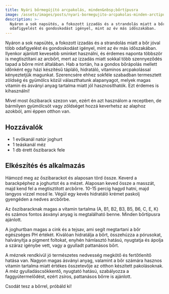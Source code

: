 ```yaml
---
title: Nyári bőrmegújító arcpakolás, minden&nbsp;bőrtípusra
image: /assets/images/posts/nyari-bormegujito-arcpakolas-minden-arctipusra-social.jpg
description: >-
  Nyáron a sok napsütés, a fokozott izzadás és a strandolás miatt a bőr jóval több
  odafigyelést és gondoskodást igényel, mint az év más időszakában.
---
```


Nyáron a sok napsütés, a fokozott izzadás és a strandolás miatt a bőr jóval több
odafigyelést és gondoskodást igényel, mint az év más időszakában. Ilyenkor
ajánlott kevesebb sminket használni, és érdemes naponta többször is
megtisztítani az arcbőrt, mert az izzadás miatt sokkal több szennyeződés tapad a
bőrre mint általában. Hab a tortán, ha a gondos bőrápolás mellett időnként egy
házi készítésű tápláló, hidratáló, vitaminos arcpakolással kényeztetjük
magunkat. Szerencsére ehhez sokféle szabadban termesztett zöldség és gyümölcs
közül választhatunk alapanyagot, melyek magas vitamin és ásványi anyag tartalma
miatt jól hasznosíthatók. Ezt érdemes is kihasználni!

Mivel most őszibarack szezon van, ezért én azt használom a receptben, de
bármilyen gyümölcsöt vagy zöldséget hozzá keverhetsz az alaphoz azokból, ami
éppen otthon van.

## Hozzávalók

*   1 evőkanál natúr joghurt
*   1 teáskanál méz
*   1 db érett őszibarack fele

## Elkészítés és alkalmazás

Hámozd meg az őszibarackot és alaposan törd össze. Keverd a barackpéphez a
joghurtot és a mézet. Alaposan keved össze a masszát, majd kend fel a
megtisztított arcbőrre. 10-15 percig hagyd hatni, majd langyos vízzel mosd le.
Végül egy kevés hidratáló krémet paskolj gyengéden a nedves arcbőrbe.

Az őszibaracknak magas a vitamin tartalma (A, B1, B2, B3, B5, B6, C, E, K) és
számos fontos ásványi anyag is megtalálható benne. Minden bőrtípusra ajánlott.

A joghurtban magas a cink és a tejsav, ami segít megtartani a bőr egészséges PH
értékét. Kiválóan hidratálja a bőrt, összehúzza a pórusokat, halványítja a
pigment foltokat, enyhén hámlasztó hatású, nyugtatja és ápolja a száraz igénybe
vett, vagy a gyulladt pattanásos bőrt.

A méznek rendkívül jó természetes nedvesség megkötő és fertőtlenítő hatása van.
Nagyon magas ásványi anyag, valamint a bőr számára hasznos vitamin tartalma
miatt értékes összetevője az otthon készített pakolásoknak. A méz
gyulladáscsökkentő, nyugtató hatású, szabályozza a faggyútermelődést, ezért
zsíros, pattanásos bőrre is ajánlott.

Csodát tesz a bőrrel, próbáld ki!


